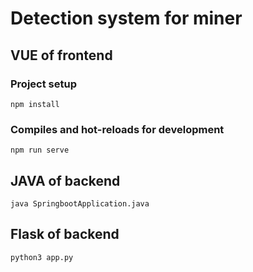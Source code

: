 # Detection system for miner
## VUE of frontend
### Project setup
```
npm install
```

### Compiles and hot-reloads for development
```
npm run serve
```
## JAVA of backend
```
java SpringbootApplication.java
```
## Flask of backend
```
python3 app.py
```